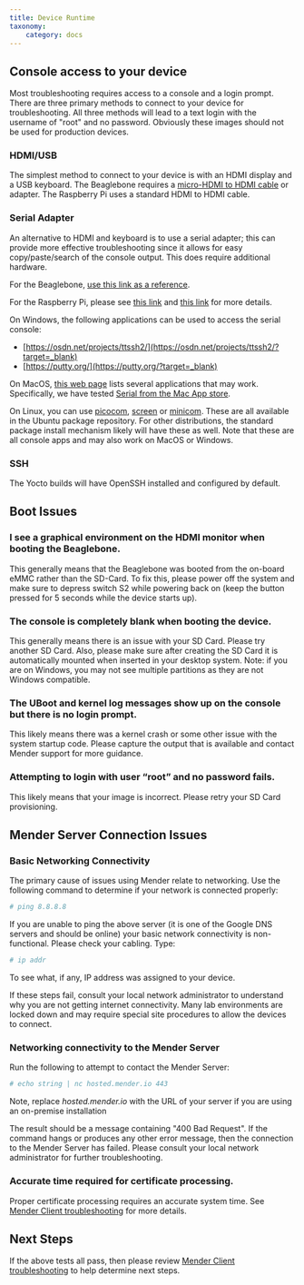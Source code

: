 ```yaml
---
title: Device Runtime
taxonomy:
    category: docs
---
```



## Console access to your device

Most troubleshooting requires access to a console and a login prompt.
There are three primary methods to connect to your device for
troubleshooting. All three methods will lead to a text login with the
username of "root" and no password. Obviously these images should not
be used for production devices.


### HDMI/USB

The simplest method to connect to your device is with an HDMI display
and a USB keyboard. The Beaglebone requires a
[micro-HDMI to HDMI cable](https://elinux.org/Beagleboard:BeagleBone_Black_Accessories?target=_blank#HDMI_Cables)
or adapter. The Raspberry Pi uses a standard HDMI to HDMI cable.


### Serial Adapter

An alternative to HDMI and keyboard is to use a serial adapter; this
can provide more effective troubleshooting since it allows for easy
copy/paste/search of the console output. This does require additional
hardware.

For the Beaglebone,
[use this link as a reference](https://elinux.org/Beagleboard:BeagleBone_Black_Serial?target=_blank).

For the Raspberry Pi, please see
[this link](https://elinux.org/RPi_Serial_Connection?target=_blank) and
[this link](https://learn.adafruit.com/adafruits-raspberry-pi-lesson-5-using-a-console-cable/overview?target=_blank)
for more details.

On Windows, the following applications can be used to access the serial console:
* [https://osdn.net/projects/ttssh2/](https://osdn.net/projects/ttssh2/?target=_blank)
* [https://putty.org/](https://putty.org/?target=_blank)

On MacOS, [this web page](https://pbxbook.com/other/mac-ser.html?target=_blank)
lists several applications that may work.  Specifically, we have
tested
[Serial from the Mac App store](https://itunes.apple.com/us/app/serial/id877615577?mt=12?target=_blank).

On Linux, you can use
[picocom](https://github.com/npat-efault/picocom?target=_blank),
[screen](https://www.gnu.org/software/screen?target=_blank) or
[minicom](https://en.wikipedia.org/wiki/Minicom?target=_blank). These are all
available in the Ubuntu package repository. For other distributions,
the standard package install mechanism likely will have these as
well. Note that these are all console apps and may also work on MacOS
or Windows.


### SSH

The Yocto builds will have OpenSSH installed and configured by
default.


## Boot Issues

### I see a graphical environment on the HDMI monitor when booting the Beaglebone.

   This generally means that the Beaglebone was booted from
   the on-board eMMC rather than the SD-Card.  To fix this, please
   power off the system and make sure to depress switch S2 while
   powering back on (keep the button pressed for 5 seconds while the
   device starts up).

### The console is completely blank when booting the device.
   
   This generally means there is an issue with your SD Card.  Please
   try another SD Card. Also, please make sure after creating the SD
   Card it is automatically mounted when inserted in your desktop
   system. Note: if you are on Windows, you may not see multiple
   partitions as they are not Windows compatible.

### The UBoot and kernel log messages show up on the console but there is no login prompt.
   
   This likely means there was a kernel crash or some other issue with
   the system startup code. Please capture the output that is
   available and contact Mender support for more guidance.

### Attempting to login with user “root” and no password fails.

   This likely means that your image is incorrect. Please retry your SD
   Card provisioning.


## Mender Server Connection Issues

### Basic Networking Connectivity

   The primary cause of issues using Mender relate to networking. Use
   the following command to determine if your network is connected
   properly:

   ```bash
   # ping 8.8.8.8
   ```

   If you are unable to ping the above server (it is one of the Google
   DNS servers and should be online) your basic network connectivity
   is non-functional.  Please check your cabling.  Type:

   ```bash
   # ip addr
   ```

   To see what, if any, IP address was assigned to your device.

   If these steps fail, consult your local network administrator to
   understand why you are not getting internet connectivity.  Many lab
   environments are locked down and may require special site
   procedures to allow the devices to connect.

### Networking connectivity to the Mender Server

   Run the following to attempt to contact the Mender Server:

   ```bash
   # echo string | nc hosted.mender.io 443
   ```

   Note, replace *hosted.mender.io* with the URL of your server if you
   are using an on-premise installation

   The result should be a message containing "400 Bad Request". If the
   command hangs or produces any other error message, then the
   connection to the Mender Server has failed. Please consult your
   local network administrator for further troubleshooting.

### Accurate time required for certificate processing.

   Proper certificate processing requires an accurate system time. See
   [Mender Client troubleshooting](../03.Mender-Client/docs.md#certificate-expired-or-not-yet-valid)
   for more details.

## Next Steps

If the above tests all pass, then please review [Mender Client troubleshooting](../03.Mender-Client/docs.md) to help determine next steps.
